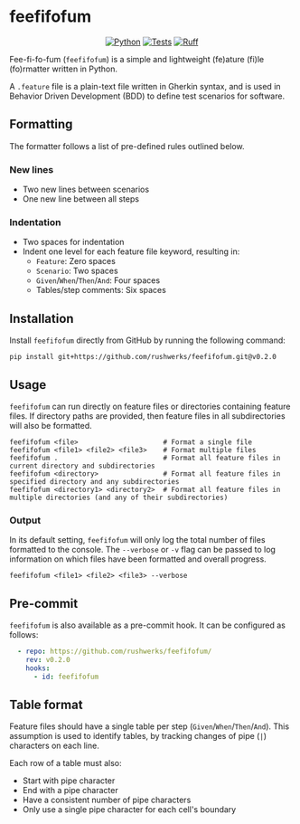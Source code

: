 # feefifofum

<div align='center'>

[![Python](https://img.shields.io/badge/Python-3.7+-blue.svg)](https://www.python.org/downloads/release/python-370/)
[![Tests](https://github.com/rushwerks/feefifofum/actions/workflows/tests.yaml/badge.svg)](https://github.com/rushwerks/feefifofum/actions/workflows/tests.yaml)
[![Ruff](https://img.shields.io/endpoint?url=https://raw.githubusercontent.com/charliermarsh/ruff/main/assets/badge/v0.json)](https://github.com/charliermarsh/ruff)

</div>

Fee-fi-fo-fum (`feefifofum`) is a simple and lightweight (fe)ature (fi)le (fo)rmatter written in Python.

A `.feature` file is a plain-text file written in Gherkin syntax, and is used in Behavior Driven Development (BDD) to define test scenarios for software.

## Formatting
The formatter follows a list of pre-defined rules outlined below.

### New lines
* Two new lines between scenarios
* One new line between all steps

### Indentation
* Two spaces for indentation
* Indent one level for each feature file keyword, resulting in:
    * `Feature`: Zero spaces
    * `Scenario`: Two spaces
    * `Given`/`When`/`Then`/`And`: Four spaces
    * Tables/step comments: Six spaces

## Installation
Install  `feefifofum` directly from GitHub by running the following command:
```shell
pip install git+https://github.com/rushwerks/feefifofum.git@v0.2.0
```

## Usage
`feefifofum` can run directly on feature files or directories containing feature files.
If directory paths are provided, then feature files in all subdirectories will also be formatted.

```shell
feefifofum <file>                     # Format a single file
feefifofum <file1> <file2> <file3>    # Format multiple files
feefifofum .                          # Format all feature files in current directory and subdirectories
feefifofum <directory>                # Format all feature files in specified directory and any subdirectories
feefifofum <directory1> <directory2>  # Format all feature files in multiple directories (and any of their subdirectories)
```

### Output
In its default setting, `feefifofum` will only log the total number of files formatted to the console.
The `--verbose` or `-v` flag can be passed to log information on which files have been formatted and overall progress.
```shell
feefifofum <file1> <file2> <file3> --verbose
```

## Pre-commit
`feefifofum` is also available as a pre-commit hook. It can be configured as follows:
```yaml
  - repo: https://github.com/rushwerks/feefifofum/
    rev: v0.2.0
    hooks:
      - id: feefifofum
```

## Table format
Feature files should have a single table per step (`Given`/`When`/`Then`/`And`). This assumption is used to identify tables, by tracking changes of pipe (`|`) characters on each line.

Each row of a table must also:
* Start with pipe character
* End with a pipe character
* Have a consistent number of pipe characters
* Only use a single pipe character for each cell's boundary
